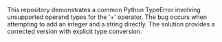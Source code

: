 This repository demonstrates a common Python TypeError involving unsupported operand types for the '+' operator. The bug occurs when attempting to add an integer and a string directly.  The solution provides a corrected version with explicit type conversion.